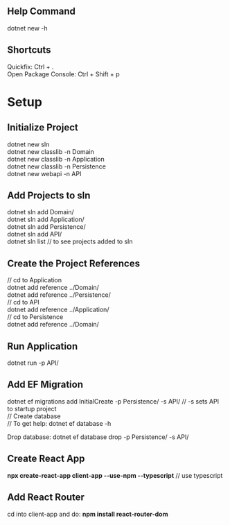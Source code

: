 ## Help Command
dotnet new -h

## Shortcuts
Quickfix: Ctrl + .  
Open Package Console: Ctrl + Shift + p

# Setup  

## Initialize Project
dotnet new sln  
dotnet new classlib -n Domain  
dotnet new classlib -n Application  
dotnet new classlib -n Persistence  
dotnet new webapi -n API  

## Add Projects to sln
dotnet sln add Domain/  
dotnet sln add Application/  
dotnet sln add Persistence/  
dotnet sln add API/  
dotnet sln list // to see projects added to sln

## Create the Project References
// cd to Application  
dotnet add reference ../Domain/  
dotnet add reference ../Persistence/  
// cd to API  
dotnet add reference ../Application/  
// cd to Persistence  
dotnet add reference ../Domain/

## Run Application
dotnet run -p API/

## Add EF Migration
dotnet ef migrations add InitialCreate -p Persistence/ -s API/ // -s sets API to startup project  
// Create database  
// To get help: dotnet ef database -h

Drop database:
dotnet ef database drop -p Persistence/ -s API/

## Create React App
**npx create-react-app client-app --use-npm --typescript** // use typescript  

## Add React Router
cd into client-app and do: **npm install react-router-dom**
